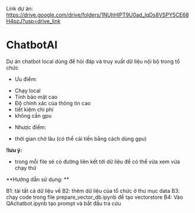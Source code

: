 Link dự án: https://drive.google.com/drive/folders/1NUhHlPT9U0ad_lqDs8VSPY5CE68H4pzJ?usp=drive_link
# ChatbotAI
Dự án chatbot local dùng để hỏi đáp và truy xuất dữ liệu nội bộ trong tổ chức
- Ưu điểm:
+ Chạy local
+ Tính bảo mật cao
+ Độ chính xác của thông tin cao
+ tiết kiệm chi phí
+ không cần gpu
- Nhược điểm:
+ thời gian chờ lâu (có thể cải tiến bằng cách dùng gpu)

**!lưu ý:**
- trong mỗi file sẽ có đường liên kết tới dữ liệu để có thể vừa xem vừa chạy thử

**Hướng dẫn sử dụng:
**

B1: tải tất cả dữ liệu về
B2: thêm dữ liệu của tổ chức ở thư mục data
B3: chạy code trong file prepare_vector_db.ipynb để tạo vectorstore
B4: Vào QAchatbot.ipynb tạo prompt và bắt đầu tra cứu
